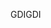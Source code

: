 <span data-ttu-id="e89bf-101">GDI</span><span class="sxs-lookup"><span data-stu-id="e89bf-101">GDI</span></span>
